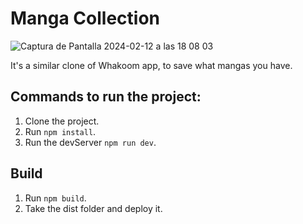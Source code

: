 # Manga Collection

![Captura de Pantalla 2024-02-12 a las 18 08 03](https://github.com/Daviichii89/manga-collection/assets/21307408/1ec36494-c2da-4fe6-b01e-4885279d37dd)


It's a similar clone of Whakoom app, to save what mangas you have.

## Commands to run the project:

1. Clone the project.
2. Run `npm install`.
3. Run the devServer `npm run dev`.

## Build

1. Run `npm build`.
2. Take the dist folder and deploy it.
